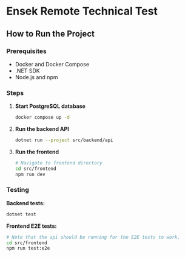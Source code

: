 # Ensek Remote Technical Test

## How to Run the Project

### Prerequisites
- Docker and Docker Compose
- .NET SDK
- Node.js and npm

### Steps

1. **Start PostgreSQL database**
   ```bash
   docker compose up -d
   ```

2. **Run the backend API**
   ```bash
   dotnet run --project src/backend/api
   ```

3. **Run the frontend**
   ```bash
   # Navigate to frontend directory
   cd src/frontend
   npm run dev
   ```

### Testing

**Backend tests:**
```bash
dotnet test
```

**Frontend E2E tests:**
```bash
# Note that the api should be running for the E2E tests to work.
cd src/frontend
npm run test:e2e
```